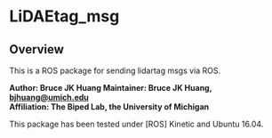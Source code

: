 # LiDAEtag_msg
## Overview

This is a ROS package for sending lidartag msgs via ROS.

**Author: Bruce JK Huang
Maintainer: Bruce JK Huang, bjhuang@umich.edu  
Affiliation: The Biped Lab, the University of Michigan**

This package has been tested under [ROS] Kinetic and Ubuntu 16.04.

